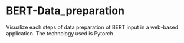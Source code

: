 # BERT-Data_preparation
Visualize each steps of data preparation of BERT input in a web-based application. The technology used is Pytorch
